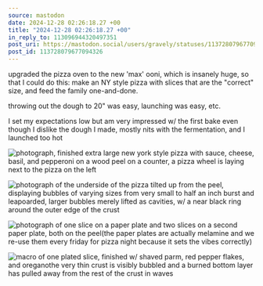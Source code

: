 ```yaml
---
source: mastodon
date: 2024-12-28 02:26:18.27 +00
title: "2024-12-28 02:26:18.27 +00"
in_reply_to: 113096944320497351
post_uri: https://mastodon.social/users/gravely/statuses/113728079677094326
post_id: 113728079677094326
---
```

upgraded the pizza oven to the new 'max' ooni, which is insanely huge, so that I could do this: make an NY style pizza with slices that are the "correct" size, and feed the family one-and-done.

throwing out the dough to 20" was easy, launching was easy, etc.

I set my expectations low but am very impressed w/ the first bake even though I dislike the dough I made, mostly nits with the fermentation, and I launched too hot


![photograph, finished extra large new york style pizza with sauce, cheese, basil, and pepperoni on a wood peel on a counter, a pizza wheel is laying next to the pizza on the left](/images/113728078413409333.jpeg)

![photograph of the underside of the pizza tilted up from the peel, displaying bubbles of varying sizes from very small to half an inch burst and leapoarded, larger bubbles merely lifted as cavities, w/ a near black ring around the outer edge of the crust](/images/113728078738426028.jpeg)

![photograph of one slice on a paper plate and two slices on a second paper plate, both on the peel(the paper plates are actually melamine and we re-use them every friday for pizza night because it sets the vibes correctly)](/images/113728079086572913.jpeg)

![macro of one plated slice, finished w/ shaved parm, red pepper flakes, and oreganothe very thin crust is visibly bubbled and a burned bottom layer has pulled away from the rest of the crust in waves](/images/113728079416349790.jpeg)

